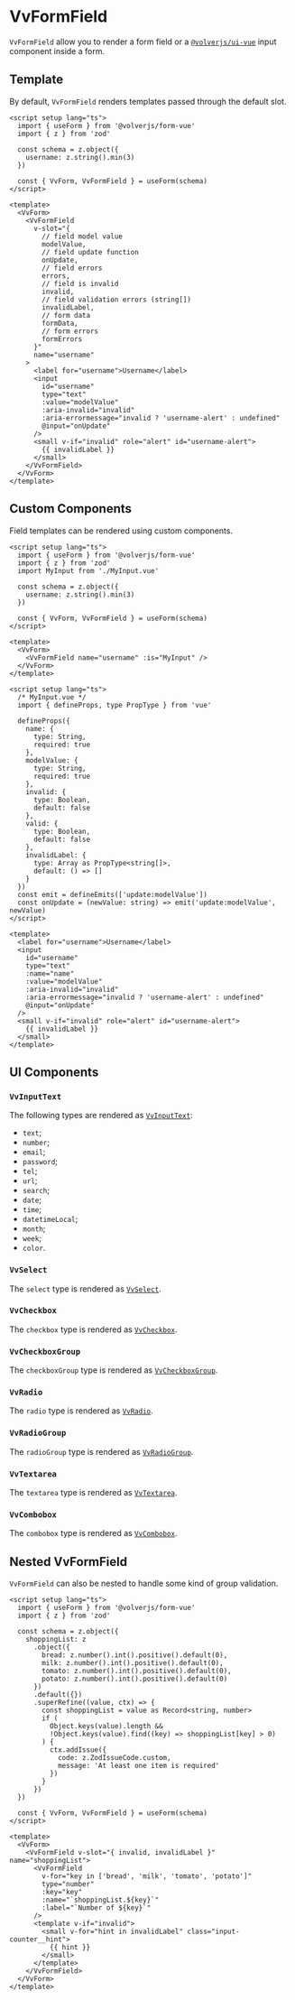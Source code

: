 # VvFormField

`VvFormField` allow you to render a form field or a [`@volverjs/ui-vue`](https://github.com/volverjs/ui-vue) input component inside a form.

## Template

By default, `VvFormField` renders templates passed through the default slot.

```vue
<script setup lang="ts">
  import { useForm } from '@volverjs/form-vue'
  import { z } from 'zod'

  const schema = z.object({
    username: z.string().min(3)
  })

  const { VvForm, VvFormField } = useForm(schema)
</script>

<template>
  <VvForm>
    <VvFormField
      v-slot="{
        // field model value
        modelValue,
        // field update function
        onUpdate,
        // field errors
        errors,
        // field is invalid
        invalid,
        // field validation errors (string[])
        invalidLabel,
        // form data
        formData,
        // form errors
        formErrors
      }"
      name="username"
    >
      <label for="username">Username</label>
      <input
        id="username"
        type="text"
        :value="modelValue"
        :aria-invalid="invalid"
        :aria-errormessage="invalid ? 'username-alert' : undefined"
        @input="onUpdate"
      />
      <small v-if="invalid" role="alert" id="username-alert">
        {{ invalidLabel }}
      </small>
    </VvFormField>
  </VvForm>
</template>
```

## Custom Components

Field templates can be rendered using custom components.

```vue
<script setup lang="ts">
  import { useForm } from '@volverjs/form-vue'
  import { z } from 'zod'
  import MyInput from './MyInput.vue'

  const schema = z.object({
    username: z.string().min(3)
  })

  const { VvForm, VvFormField } = useForm(schema)
</script>

<template>
  <VvForm>
    <VvFormField name="username" :is="MyInput" />
  </VvForm>
</template>
```

```vue
<script setup lang="ts">
  /* MyInput.vue */
  import { defineProps, type PropType } from 'vue'

  defineProps({
    name: {
      type: String,
      required: true
    },
    modelValue: {
      type: String,
      required: true
    },
    invalid: {
      type: Boolean,
      default: false
    },
    valid: {
      type: Boolean,
      default: false
    },
    invalidLabel: {
      type: Array as PropType<string[]>,
      default: () => []
    }
  })
  const emit = defineEmits(['update:modelValue'])
  const onUpdate = (newValue: string) => emit('update:modelValue', newValue)
</script>

<template>
  <label for="username">Username</label>
  <input
    id="username"
    type="text"
    :name="name"
    :value="modelValue"
    :aria-invalid="invalid"
    :aria-errormessage="invalid ? 'username-alert' : undefined"
    @input="onUpdate"
  />
  <small v-if="invalid" role="alert" id="username-alert">
    {{ invalidLabel }}
  </small>
</template>
```

## UI Components

### `VvInputText`

The following types are rendered as [`VvInputText`](https://volverjs.github.io/ui-vue/?path=/story/components-inputtext--default-story):

- `text`;
- `number`;
- `email`;
- `password`;
- `tel`;
- `url`;
- `search`;
- `date`;
- `time`;
- `datetimeLocal`;
- `month`;
- `week`;
- `color`.

### `VvSelect`

The `select` type is rendered as [`VvSelect`](https://volverjs.github.io/ui-vue/?path=/story/components-select--default-story).

### `VvCheckbox`

The `checkbox` type is rendered as [`VvCheckbox`](https://volverjs.github.io/ui-vue/?path=/story/components-checkbox--default-story).

### `VvCheckboxGroup`

The `checkboxGroup` type is rendered as [`VvCheckboxGroup`](https://volverjs.github.io/ui-vue/?path=/story/components-checkboxgroup--default-story).

### `VvRadio`

The `radio` type is rendered as [`VvRadio`](https://volverjs.github.io/ui-vue/?path=/story/components-radio--default-story).

### `VvRadioGroup`

The `radioGroup` type is rendered as [`VvRadioGroup`](https://volverjs.github.io/ui-vue/?path=/story/components-radiogroup--default-story).

### `VvTextarea`

The `textarea` type is rendered as [`VvTextarea`](https://volverjs.github.io/ui-vue/?path=/story/components-textarea--default-story).

### `VvCombobox`

The `combobox` type is rendered as [`VvCombobox`](https://volverjs.github.io/ui-vue/?path=/story/components-combobox--default-story).

## Nested VvFormField

`VvFormField` can also be nested to handle some kind of group validation.

```vue
<script setup lang="ts">
  import { useForm } from '@volverjs/form-vue'
  import { z } from 'zod'

  const schema = z.object({
    shoppingList: z
      .object({
        bread: z.number().int().positive().default(0),
        milk: z.number().int().positive().default(0),
        tomato: z.number().int().positive().default(0),
        potato: z.number().int().positive().default(0)
      })
      .default({})
      .superRefine((value, ctx) => {
        const shoppingList = value as Record<string, number>
        if (
          Object.keys(value).length &&
          !Object.keys(value).find((key) => shoppingList[key] > 0)
        ) {
          ctx.addIssue({
            code: z.ZodIssueCode.custom,
            message: 'At least one item is required'
          })
        }
      })
  })

  const { VvForm, VvFormField } = useForm(schema)
</script>

<template>
  <VvForm>
    <VvFormField v-slot="{ invalid, invalidLabel }" name="shoppingList">
      <VvFormField
        v-for="key in ['bread', 'milk', 'tomato', 'potato']"
        type="number"
        :key="key"
        :name="`shoppingList.${key}`"
        :label="`Number of ${key}`"
      />
      <template v-if="invalid">
        <small v-for="hint in invalidLabel" class="input-counter__hint">
          {{ hint }}
        </small>
      </template>
    </VvFormField>
  </VvForm>
</template>
```
